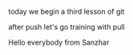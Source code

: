 today we begin a third lesson of git

after push let's go training with pull

Hello everybody from Sanzhar
